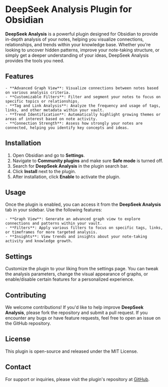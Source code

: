 # DeepSeek Analysis Plugin for Obsidian

**DeepSeek Analysis** is a powerful plugin designed for Obsidian to provide in-depth analysis of your notes, helping you visualize connections, relationships, and trends within your knowledge base. Whether you're looking to uncover hidden patterns, improve your note-taking structure, or simply get a deeper understanding of your ideas, DeepSeek Analysis provides the tools you need.

## Features

    - **Advanced Graph View**: Visualize connections between notes based on various analysis criteria.
    - **Customizable Filters**: Filter and segment your notes to focus on specific topics or relationships.
    - **Tag and Link Analysis**: Analyze the frequency and usage of tags, links, and other metadata within your vault.
    - **Trend Identification**: Automatically highlight growing themes or areas of interest based on note activity.
    - **Connection Strength**: Assess how strongly your notes are connected, helping you identify key concepts and ideas.

## Installation

1. Open Obsidian and go to **Settings**.
2. Navigate to **Community plugins** and make sure **Safe mode** is turned off.
3. Search for **DeepSeek Analysis** in the plugin search bar.
4. Click **Install** next to the plugin.
5. After installation, click **Enable** to activate the plugin.

## Usage

Once the plugin is enabled, you can access it from the **DeepSeek Analysis** tab in your sidebar. Use the following features:

    - **Graph View**: Generate an advanced graph view to explore connections and patterns within your vault.
    - **Filters**: Apply various filters to focus on specific tags, links, or timeframes for more targeted analysis.
    - **Insights**: View trends and insights about your note-taking activity and knowledge growth.

## Settings

Customize the plugin to your liking from the settings page. You can tweak the analysis parameters, change the visual appearance of graphs, or enable/disable certain features for a personalized experience.

## Contributing

We welcome contributions! If you'd like to help improve **DeepSeek Analysis**, please fork the repository and submit a pull request. If you encounter any bugs or have feature requests, feel free to open an issue on the GitHub repository.

## License

This plugin is open-source and released under the MIT License.

## Contact

For support or inquiries, please visit the plugin's repository at [GitHub](https://github.com/jhenbertgit/obsidian-deepseek-plugin).
